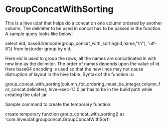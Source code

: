 # GroupConcatWithSorting
This is a hive udaf that helps do a concat on one column ordered by another column.
The delimiter to be used in concat has to be passed in the function.
A sample query looks like below:

 select eid, base64(encode(group_concat_with_sorting(id,name,"\n"), 'utf-8'))  from testorder group by eid;
 
 Here eid is used to group the rows, all the names are concatinated in with new line as the delimiter.
 The order of names depends upon the value of id.
 Here base64 encoding is used so that the new lines may not cause distruption of layout in the hive table.
 Syntax of the function is:
 
 group_concat_with_sorting(column_for_ordering_must_be_integer,column_for_concat,delimiter);
 hive-exec-1.1.0 jar has to be in the build path while creating the udaf jar
 
 Sample command to create the temporary function:
 
 create temporary function group_concat_with_sorting() as 'com.hiveudaf.groupconcat.GroupConcatWithSort';

 

